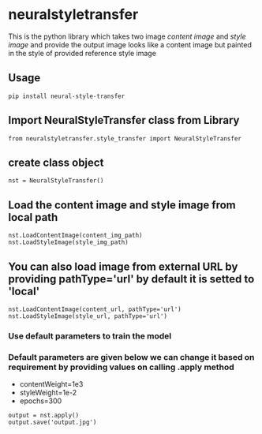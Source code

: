 # neuralstyletransfer
This is the python library which takes two image *content image* and *style image* and provide the output image looks like 
a content image but painted in the style of provided reference style image

## Usage

```
pip install neural-style-transfer
```

## Import NeuralStyleTransfer class from Library
```
from neuralstyletransfer.style_transfer import NeuralStyleTransfer
```

## create class object
```
nst = NeuralStyleTransfer()
```

## Load the content image and style image from local path
```
nst.LoadContentImage(content_img_path)
nst.LoadStyleImage(style_img_path)
```

## You can also load image from external URL by providing pathType='url' by default it is setted to 'local'
```
nst.LoadContentImage(content_url, pathType='url')
nst.LoadStyleImage(style_url, pathType='url')
```

### Use default parameters to train the model
### Default parameters are given below we can change it based on requirement by providing values on calling .apply method
- contentWeight=1e3
- styleWeight=1e-2
- epochs=300

```
output = nst.apply()
output.save('output.jpg')
```
